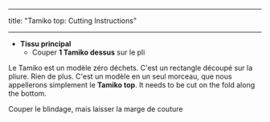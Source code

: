 - - -
title: "Tamiko top: Cutting Instructions"
- - -

- **Tissu principal**
  - Couper **1 Tamiko dessus** sur le pli

Le Tamiko est un modèle zéro déchets. C'est un rectangle découpé sur la pliure. Rien de plus. C'est un modèle en un seul morceau, que nous appellerons simplement le **Tamiko top**. It needs to be cut on the fold along the bottom.

<Note>

Couper le blindage, mais laisser la marge de couture

</Note>

